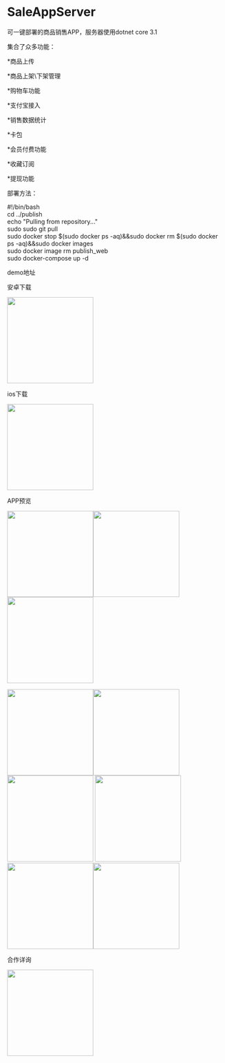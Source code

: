 # SaleAppServer
可一键部署的商品销售APP，服务器使用dotnet core 3.1

集合了众多功能：

*商品上传

*商品上架\下架管理

*购物车功能

*支付宝接入

*销售数据统计

*卡包

*会员付费功能

*收藏订阅

*提现功能 <br>

部署方法：

#!/bin/bash <br>
cd ../publish <br>
echo "Pulling from repository..." <br>
sudo sudo git pull <br>
sudo docker stop $(sudo docker ps -aq)&&sudo docker rm $(sudo docker ps -aq)&&sudo docker images <br>
sudo docker image rm publish_web <br>
sudo docker-compose up -d <br>


demo地址

安卓下载

<img src="https://user-images.githubusercontent.com/7734782/167329844-48e13fbe-34c7-421b-b0ad-fda75128342d.png" width="200" />

ios下载

<img src="https://user-images.githubusercontent.com/7734782/167329927-78605bb3-4ebc-42f7-91da-a3d355af9ed6.jpg" width="200" />

APP预览

<img src="https://user-images.githubusercontent.com/7734782/167329360-897dd811-9649-4cb0-acc7-380ab526f817.jpg" width="200" /><img src="https://user-images.githubusercontent.com/7734782/167329365-c4596a6e-3974-4c5a-959e-0a60a0f0b8c9.jpg" width="200" /><img src="https://user-images.githubusercontent.com/7734782/167329385-1bc2e2a4-0b45-4bee-838d-a54a2815505c.jpg" width="200" />


<img src="https://user-images.githubusercontent.com/7734782/167329391-f5c4b9e0-41ae-42a1-aeae-54442cc07bf4.jpg" width="200" /><img src="https://user-images.githubusercontent.com/7734782/167329394-ed4837bb-803a-401d-934e-ad541f016858.jpg" width="200" /><img src="https://user-images.githubusercontent.com/7734782/167329400-7e28858c-8a53-40d5-aa0b-2c4f629be725.jpg" width="200" />
<img src="https://user-images.githubusercontent.com/7734782/167329403-ed195b05-95c2-49dc-bf15-f7c5f53b913b.jpg" width="200" /><img src="https://user-images.githubusercontent.com/7734782/167329406-9388cb2e-97fc-469f-91a1-030fde130324.jpg" width="200" /><img src="https://user-images.githubusercontent.com/7734782/167329415-3c85af9f-97e1-4d88-8b82-c1dd75531963.jpg" width="200" />

合作详询

<img src="https://user-images.githubusercontent.com/7734782/167332304-7535f846-69c5-4bb5-a6ef-19793e23ffb3.jpg" width="200" />


